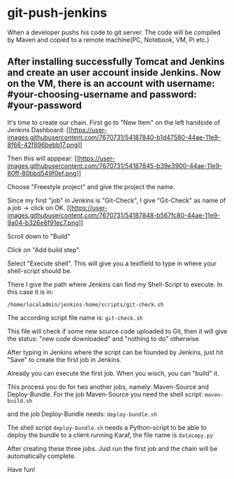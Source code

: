 # git-push-jenkins
When a developer pushs his code to git server. The code will be compiled by Maven and copied to a remote machine(PC, Notebook, VM, Pi etc.)

## After installing successfully Tomcat and Jenkins and create an user account inside Jenkins. Now on the VM, there is an account with username: #your-choosing-username and password: #your-password

It's time to create our chain. First go to "New Item" on the left handside of Jenkins Dashboard:
[[https://user-images.githubusercontent.com/7670731/54187840-b1d47580-44ae-11e9-8f66-42f896bebb17.png]]


Then this will apppear:
[[https://user-images.githubusercontent.com/7670731/54187845-b39e3900-44ae-11e9-80ff-80bbd549f0ef.png]]


Choose "Freestyle project" and give the project the name. 

Since my first "job" in Jenkins is "Git-Check", I give "Git-Check" as name of a job → click on OK.
[[https://user-images.githubusercontent.com/7670731/54187848-b567fc80-44ae-11e9-9a04-b326e6f91ec7.png]]

Scroll down to "Build"

Click on "Add build step".

Select "Execute shell". This will give you a textfield to type in where your shell-script should be.

There I give the path where Jenkins can find my Shell-Script to execute. In this case it is in: 

```/home/localadmin/jenkins-home/scripts/git-check.sh```

The according script file name is: ```git-check.sh```

This file will check if some new source code uploaded to Git, then it will give the status: "new code downloaded" and "nothing to do" otherwise.

After typing in Jenkins where the script can be founded by Jenkins, just hit "Save" to create the first job in Jenkins.

Already you can execute the first job. When you wisch, you can "build" it.

This process you do for two another jobs, namely: Maven-Source and Deploy-Bundle. For the job Maven-Source you need the shell script:  ```maven-build.sh```

and the job Deploy-Bundle needs: ```deploy-bundle.sh```

The shell script ```deploy-bundle.sh``` needs a Python-script to be able to deploy the bundle to a client running Karaf, the file name is ```datacopy.py```


After creating these three jobs. Just run the first job and the chain will be automatically complete. 

Have fun!
